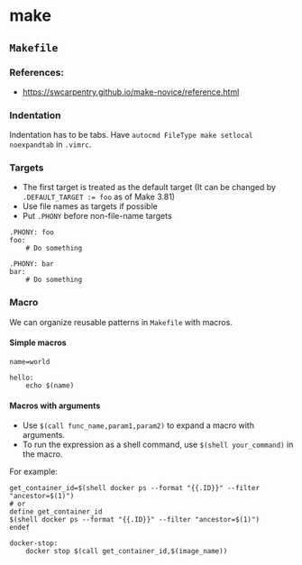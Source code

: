 # make

## `Makefile`

### References:

- https://swcarpentry.github.io/make-novice/reference.html

### Indentation

Indentation has to be tabs. Have `autocmd FileType make setlocal noexpandtab` in `.vimrc`.

### Targets

- The first target is treated as the default target (It can be changed by `.DEFAULT_TARGET := foo` as of Make 3.81)
- Use file names as targets if possible
- Put `.PHONY` before non-file-name targets

```make
.PHONY: foo
foo:
	# Do something

.PHONY: bar
bar:
	# Do something
```

### Macro

We can organize reusable patterns in `Makefile` with macros.

#### Simple macros

```make
name=world

hello:
	echo $(name)
```

#### Macros with arguments

- Use `$(call func_name,param1,param2)` to expand a macro with arguments.
- To run the expression as a shell command, use `$(shell your_command)` in the macro.

For example:

```make
get_container_id=$(shell docker ps --format "{{.ID}}" --filter "ancestor=$(1)")
# or
define get_container_id
$(shell docker ps --format "{{.ID}}" --filter "ancestor=$(1)")
endef

docker-stop:
	docker stop $(call get_container_id,$(image_name))
```

